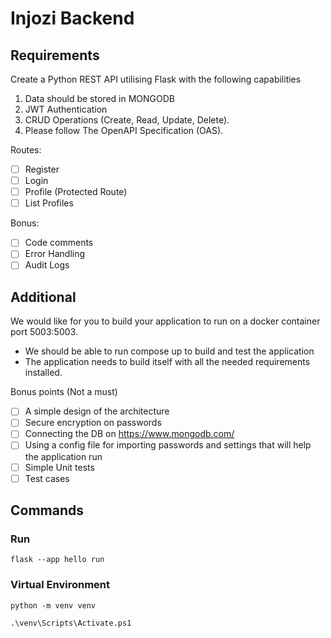 # Injozi Backend

## Requirements

Create a Python REST API utilising Flask with the following capabilities

1. Data should be stored in MONGODB
2. JWT Authentication
3. CRUD Operations (Create, Read, Update, Delete).
4. Please follow The OpenAPI Specification (OAS).

Routes:

- [ ] Register
- [ ] Login
- [ ] Profile (Protected Route)
- [ ] List Profiles

Bonus:

- [ ] Code comments
- [ ] Error Handling
- [ ] Audit Logs

## Additional

We would like for you to build your application to run on a docker container port 5003:5003.

- We should be able to run compose up to build and test the application
- The application needs to build itself with all the needed requirements installed.

Bonus points (Not a must)

- [ ] A simple design of the architecture
- [ ] Secure encryption on passwords
- [ ] Connecting the DB on https://www.mongodb.com/
- [ ] Using a config file for importing passwords and settings that will help the application run
- [ ] Simple Unit tests
- [ ] Test cases

## Commands

### Run

```
flask --app hello run
```

### Virtual Environment

```
python -m venv venv
```

```
.\venv\Scripts\Activate.ps1
```
